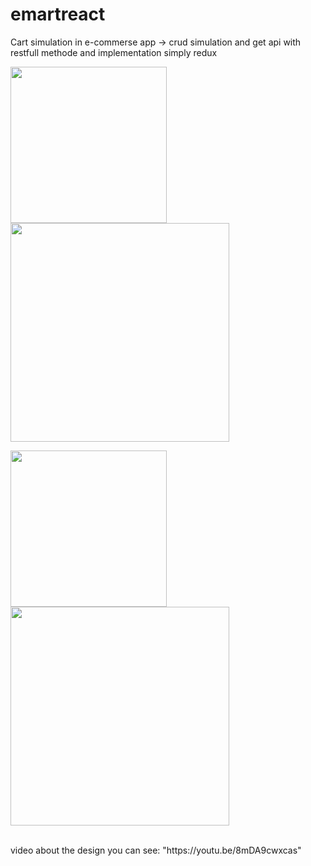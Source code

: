 # emartreact
Cart simulation in e-commerse app -> crud simulation and get api with restfull methode and implementation simply redux 

<img src="https://img.youtube.com/vi/8mDA9cwxcas/0.jpg" width="250" height="250">    <img src="https://img.youtube.com/vi/8mDA9cwxcas/1.jpg" width="350" height="350">

<img src="https://img.youtube.com/vi/8mDA9cwxcas/3.jpg" width="250" height="250">    <img src="https://img.youtube.com/vi/8mDA9cwxcas/2.jpg" width="350" height="350"> 

<br>
video about the design you can see: "https://youtu.be/8mDA9cwxcas"
